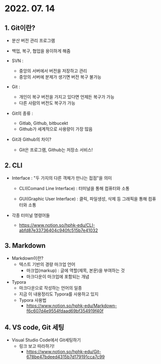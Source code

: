 # 2022. 07. 14

##  1. Git이란?

- 분산 버전 관리 프로그램
- 백업, 복구, 협업을 용이하게 해줌
- SVN :
  - 중앙의 서버에서 버전을 저장하고 관리
  - 중앙의 서버에 분제가 생기면 버전 복구 불가능

- Git :
  - 개인이 복구 버전을 가지고 있다면 언제든 복구가 가능
  - 다른 사람의 버전도 복구가 가능

- Git의 종류 :
  - Gitlab, Github, bitbucekt
  - Github가 세계적으로 사용량이 가장 많음

- Git과 Github의 차이?
  - Git은 프로그램, Github는 저장소 서비스!



## 2. CLI

- Interface : "두 가지의 다른 객체가 만나는 접점"을 의미

  - CLI(Comand Line Interface) : 터미널을 통해 컴퓨터와 소통

  - GUI(Graphic User Interface) : 클릭, 파일생성, 삭제 등 그래픽을 통해 컴퓨터와 소통

- 각종 터미널 명령어들

  - https://www.notion.so/hphk-edu/CLI-abfd87e33736404c940fc515b7e41032



## 3. Markdown

- Markdown이란?
  - 텍스트 기반의 경량 마크업 언어
    - 마크업(markup) : 글에 역할(제목, 본문)을 부여하는 것
    - 마크다운이 마크업에 포함되는 개념
- Typora
  - 마크다운으로 작성하는 언어의 일종
  - 지금 이 내용정리도 Typora를 사용하고 있지
  - Typora 사용법
    - https://www.notion.so/hphk-edu/Markdown-f6c607d4e9554fdaad69bf354919f40f



## 4. VS code, Git 세팅

- Visual Studio Code에서 Git세팅하기
  - 링크 보고 따라하기!
    - https://www.notion.so/hphk-edu/Git-678be47bdeed4315b7d179191cca7c99

